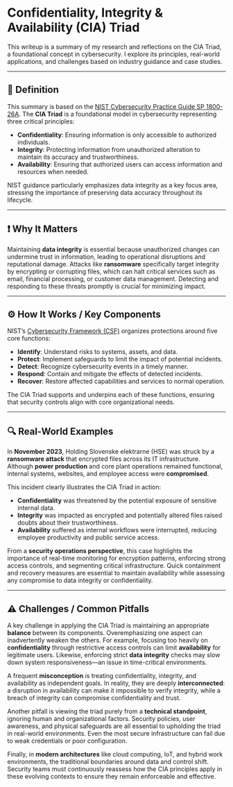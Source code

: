 # Confidentiality, Integrity & Availability (CIA) Triad

This writeup is a summary of my research and reflections on the CIA Triad, a foundational concept in cybersecurity. I explore its principles, real-world applications, and challenges based on industry guidance and case studies.

---

## 📝 Definition

This summary is based on the [NIST Cybersecurity Practice Guide SP 1800-26A](https://csrc.nist.gov/pubs/sp/800/12/r1/final). The **CIA Triad** is a foundational model in cybersecurity representing three critical principles:

* **Confidentiality**: Ensuring information is only accessible to authorized individuals.
* **Integrity**: Protecting information from unauthorized alteration to maintain its accuracy and trustworthiness.
* **Availability**: Ensuring that authorized users can access information and resources when needed.

NIST guidance particularly emphasizes data integrity as a key focus area, stressing the importance of preserving data accuracy throughout its lifecycle.

---

## ❗ Why It Matters

Maintaining **data integrity** is essential because unauthorized changes can undermine trust in information, leading to operational disruptions and reputational damage. Attacks like **ransomware** specifically target integrity by encrypting or corrupting files, which can halt critical services such as email, financial processing, or customer data management. Detecting and responding to these threats promptly is crucial for minimizing impact.

---

## ⚙️ How It Works / Key Components

NIST’s [Cybersecurity Framework (CSF)](https://www.nist.gov/cyberframework) organizes protections around five core functions:

* **Identify**: Understand risks to systems, assets, and data.
* **Protect**: Implement safeguards to limit the impact of potential incidents.
* **Detect**: Recognize cybersecurity events in a timely manner.
* **Respond**: Contain and mitigate the effects of detected incidents.
* **Recover**: Restore affected capabilities and services to normal operation.

The CIA Triad supports and underpins each of these functions, ensuring that security controls align with core organizational needs.

---

## 🔍 Real-World Examples

In **November 2023**, Holding Slovenske elektrarne (HSE) was struck by a **ransomware attack** that encrypted files across its IT infrastructure. Although **power production** and core plant operations remained functional, internal systems, websites, and employee access were **compromised**.

This incident clearly illustrates the CIA Triad in action:

* **Confidentiality** was threatened by the potential exposure of sensitive internal data.
* **Integrity** was impacted as encrypted and potentially altered files raised doubts about their trustworthiness.
* **Availability** suffered as internal workflows were interrupted, reducing employee productivity and public service access.

From a **security operations perspective**, this case highlights the importance of real-time monitoring for encryption patterns, enforcing strong access controls, and segmenting critical infrastructure. Quick containment and recovery measures are essential to maintain availability while assessing any compromise to data integrity or confidentiality.

---

## ⚠️ Challenges / Common Pitfalls

A key challenge in applying the CIA Triad is maintaining an appropriate **balance** between its components. Overemphasizing one aspect can inadvertently weaken the others. For example, focusing too heavily on **confidentiality** through restrictive access controls can limit **availability** for legitimate users. Likewise, enforcing strict **data integrity** checks may slow down system responsiveness—an issue in time-critical environments.

A frequent **misconception** is treating confidentiality, integrity, and availability as independent goals. In reality, they are deeply **interconnected**: a disruption in availability can make it impossible to verify integrity, while a breach of integrity can compromise confidentiality and trust.

Another pitfall is viewing the triad purely from a **technical standpoint**, ignoring human and organizational factors. Security policies, user awareness, and physical safeguards are all essential to upholding the triad in real-world environments. Even the most secure infrastructure can fail due to weak credentials or poor configuration.

Finally, in **modern architectures** like cloud computing, IoT, and hybrid work environments, the traditional boundaries around data and control shift. Security teams must continuously reassess how the CIA principles apply in these evolving contexts to ensure they remain enforceable and effective.

